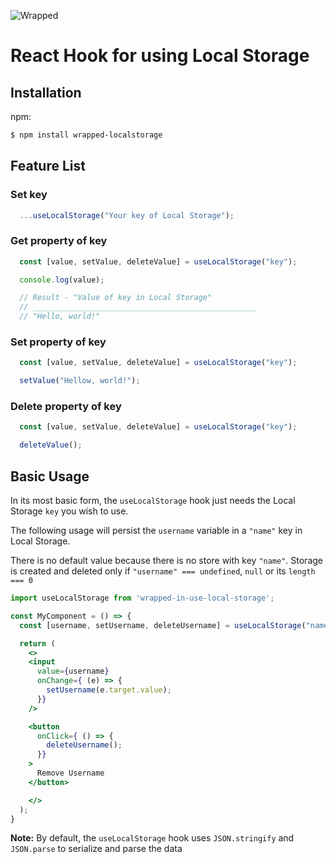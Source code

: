 ![Wrapped](https://github.com/wrapped-in/wrapped-in-use-localstorage/blob/main/publick/logo.png)
# React Hook for using Local Storage

## Installation

npm:

```bash
$ npm install wrapped-localstorage

```

## Feature List

### Set key
```jsx
  ...useLocalStorage("Your key of Local Storage");
```

### Get property of key
```jsx
  const [value, setValue, deleteValue] = useLocalStorage("key");

  console.log(value);

  // Result - "Value of key in Local Storage"
  // __________________________________________________
  // "Hello, world!"
```

### Set property of key
```jsx
  const [value, setValue, deleteValue] = useLocalStorage("key");

  setValue("Hellow, world!");
```

### Delete property of key
```jsx
  const [value, setValue, deleteValue] = useLocalStorage("key");

  deleteValue();
```

## Basic Usage
In its most basic form, the `useLocalStorage` hook just needs the Local Storage `key` you wish to use.

The following usage will persist the `username` variable in a `"name"` key in Local Storage.

There is no default value because there is no store with key `"name"`. Storage is created and deleted only if `"username" === undefined`, `null` or its `length === 0`

```jsx
import useLocalStorage from 'wrapped-in-use-local-storage';

const MyComponent = () => {
  const [username, setUsername, deleteUsername] = useLocalStorage("name");

  return (
    <>
    <input
      value={username}
      onChange={ (e) => {
        setUsername(e.target.value);
      }}
    />

    <button
      onClick={ () => {
        deleteUsername();
      }}
    >
      Remove Username
    </button>

    </>
  );
}
```
**Note:** By default, the `useLocalStorage` hook uses `JSON.stringify` and `JSON.parse` to serialize and parse the data